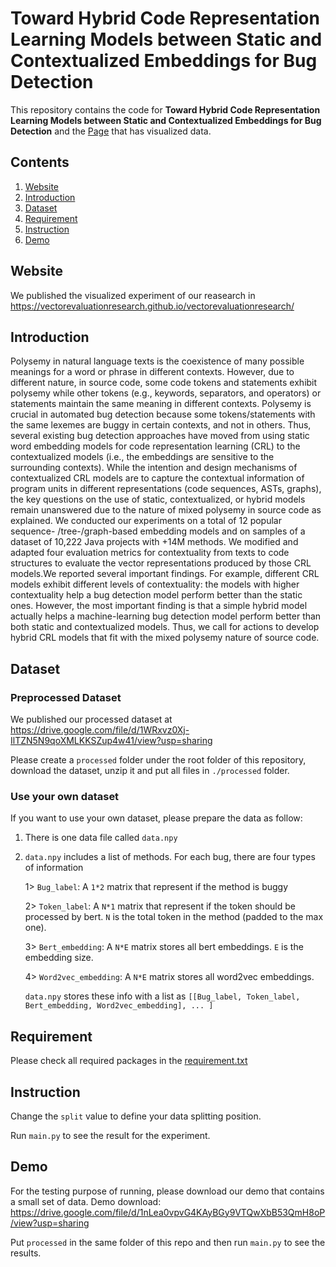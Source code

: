 # Toward Hybrid Code Representation Learning Models between Static and Contextualized Embeddings for Bug Detection

This repository contains the code for **Toward Hybrid Code Representation Learning Models between Static and Contextualized Embeddings for Bug Detection** and the [Page](https://vectorevaluationresearch.github.io/vectorevaluationresearch/) that has visualized data.

## Contents

1. [Website](#Website)
2. [Introduction](#Introduction)
3. [Dataset](#Dataset)
4. [Requirement](#Requirement)
5. [Instruction](#Instruction)
6. [Demo](#Demo)

## Website

We published the visualized experiment of our reasearch in https://vectorevaluationresearch.github.io/vectorevaluationresearch/

## Introduction

Polysemy in natural language texts is the coexistence of many
possible meanings for a word or phrase in different contexts. However,
due to different nature, in source code, some code tokens and
statements exhibit polysemy while other tokens (e.g., keywords,
separators, and operators) or statements maintain the same meaning
in different contexts. Polysemy is crucial in automated bug
detection because some tokens/statements with the same lexemes
are buggy in certain contexts, and not in others. Thus, several existing
bug detection approaches have moved from using static word
embedding models for code representation learning (CRL) to the
contextualized models (i.e., the embeddings are sensitive to the surrounding
contexts). While the intention and design mechanisms of
contextualized CRL models are to capture the contextual information
of program units in different representations (code sequences,
ASTs, graphs), the key questions on the use of static, contextualized,
or hybrid models remain unanswered due to the nature of mixed
polysemy in source code as explained.
We conducted our experiments on a total of 12 popular sequence-
/tree-/graph-based embedding models and on samples of a dataset of
10,222 Java projects with +14M methods. We modified and adapted
four evaluation metrics for contextuality from texts to code structures
to evaluate the vector representations produced by those CRL
models.We reported several important findings. For example, different
CRL models exhibit different levels of contextuality: the models
with higher contextuality help a bug detection model perform better
than the static ones. However, the most important finding is
that a simple hybrid model actually helps a machine-learning bug
detection model perform better than both static and contextualized
models. Thus, we call for actions to develop hybrid CRL models
that fit with the mixed polysemy nature of source code.

## Dataset

### Preprocessed Dataset

We published our processed dataset at https://drive.google.com/file/d/1WRxvz0Xj-IlTZN5N9qoXMLKKSZup4w41/view?usp=sharing

Please create a ```processed``` folder under the root folder of this repository, download the dataset, unzip it and put all files in ```./processed``` folder.

### Use your own dataset

If you want to use your own dataset, please prepare the data as follow:

1. There is one data file called ```data.npy```

2. ```data.npy``` includes a list of methods. For each bug, there are four types of information

	1> ```Bug_label```: A ```1*2``` matrix that represent if the method is buggy
	
	2> ```Token_label```: A ```N*1``` matrix that represent if the token should be processed by bert. ```N``` is the total token in the method (padded to the max one). 
	
	3> ```Bert_embedding```: A ```N*E``` matrix stores all bert embeddings. ```E``` is the embedding size.
	
	4> ```Word2vec_embedding```: A ```N*E``` matrix stores all word2vec embeddings. 
	
	```data.npy``` stores these info with a list as ```[[Bug_label, Token_label, Bert_embedding, Word2vec_embedding], ... ]```

## Requirement

Please check all required packages in the [requirement.txt]()

## Instruction

Change the ```split``` value to define your data splitting position.

Run ```main.py``` to see the result for the experiment. 

## Demo

For the testing purpose of running, please download our demo that contains a small set of data. Demo download: https://drive.google.com/file/d/1nLea0vpvG4KAyBGy9VTQwXbB53QmH8oP/view?usp=sharing

Put ```processed``` in the same folder of this repo and then run ```main.py``` to see the results.
